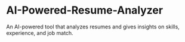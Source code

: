 # AI-Powered-Resume-Analyzer
An AI-powered tool that analyzes resumes and gives insights on skills, experience, and job match.

